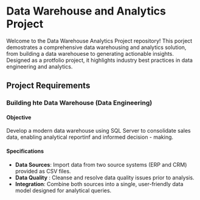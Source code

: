 # Data Warehouse and Analytics Project
Welcome to the Data Warehouse Analytics Project repository!
This porject demostrates a comprehensive data warehousing and analytics solution, from building a data warehouese to generating actionable insights. Designed as a protfolio project, it highlights industry best practices in data engineering and analytics.


## Project Requirements
### Building hte Data Warehouse (Data Engineering)


#### Objective
Develop a modern data warehouse using SQL Server to consolidate sales data, enabling analytical reportinf and informed decision - making.

#### Specifications
- **Data Sources**: Import data from two source systems (ERP and CRM) provided as CSV files. 
- **Data Quality** : Cleanse and resolve data quality issues prior to analysis.
- **Integration**: Combine both sources into a single, user-friendly data model designed for analytical queries.

